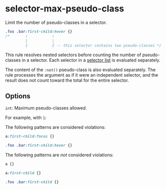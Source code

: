 # selector-max-pseudo-class

Limit the number of pseudo-classes in a selector.

```css
.foo .bar:first-child:hover {}
/*       ↑           ↑
         |           |
         1           2 -- this selector contains two pseudo-classes */
```

This rule resolves nested selectors before counting the number of pseudo-classes in a selector. Each selector in a [selector list](https://www.w3.org/TR/selectors4/#selector-list) is evaluated separately.

The content of the `:not()` pseudo-class is also evaluated separately. The rule processes the argument as if it were an independent selector, and the result does not count toward the total for the entire selector.

## Options

`int`: Maximum pseudo-classes allowed.

For example, with `1`:

The following patterns are considered violations:

```css
a:first-child:focus {}
```

```css
.foo .bar:first-child:hover {}
```

The following patterns are *not* considered violations:

```css
a {}
```

```css
a:first-child {}
```

```css
.foo .bar:first-child {}
```

